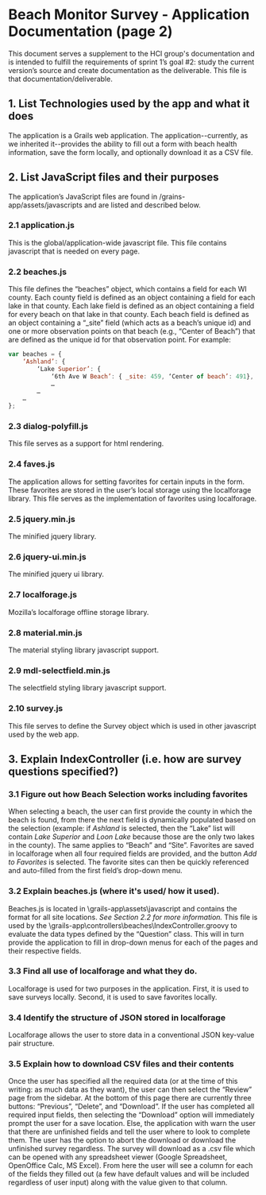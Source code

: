 # Beach Monitor Survey - Application Documentation (page 2)

This document serves a supplement to the HCI group's documentation and is intended to fulfill the requirements of sprint 1’s goal #2: study the current version’s source and create documentation as the deliverable. This file is that documentation/deliverable.

## 1. List Technologies used by the app and what it does
The application is a Grails web application. The application--currently, as we inherited it--provides the ability to fill out a form with beach health information, save the form locally, and optionally download it as a CSV file.
## 2. List JavaScript files and their purposes
The application’s JavaScript files are found in /grains-app/assets/javascripts and are listed and described below.
### 2.1 application.js
This is the global/application-wide javascript file. This file contains javascript that is needed on every page. 
### 2.2 beaches.js
This file defines the “beaches” object, which contains a field for each WI county. Each county field is defined as an object containing a field for each lake in that county. Each lake field is defined as an object containing a field for every beach on that lake in that county. Each beach field is defined as an object containing a “_site” field (which acts as a beach’s unique id) and one or more observation points on that beach (e.g., “Center of Beach”) that are defined as the unique id for that observation point.  For example:
```javascript
var beaches = {
    ‘Ashland’: {
        ‘Lake Superior’: {
            ‘6th Ave W Beach’: { _site: 459, ‘Center of beach’: 491},
            …
        …
    …
};
```
### 2.3 dialog-polyfill.js
This file serves as a support for html rendering.
### 2.4 faves.js
The application allows for setting favorites for certain inputs in the form. These favorites are stored in the user’s local storage using the localforage library. This file serves as the implementation of favorites using localforage. 
### 2.5 jquery.min.js
The minified jquery library.
### 2.6 jquery-ui.min.js
The minified jquery ui library.
### 2.7 localforage.js
Mozilla’s localforage offline storage library.
### 2.8 material.min.js
The material styling library javascript support.
### 2.9 mdl-selectfield.min.js
The selectfield styling library javascript support.
### 2.10 survey.js
This file serves to define the Survey object which is used in other javascript used by the web app.
## 3. Explain IndexController (i.e. how are survey questions specified?)
### 3.1 Figure out how Beach Selection works including favorites
When selecting a beach, the user can first provide the county in which the beach is found, from there the next field is dynamically populated based on the selection (example: if *Ashland* is selected, then the “Lake” list will contain *Lake Superior* and *Loon Lake* because those are the only two lakes in the county). The same applies to “Beach” and “Site”.
Favorites are saved in localforage when all four required fields are provided, and the button *Add to Favorites* is selected.  The favorite sites can then be quickly referenced and auto-filled from the first field’s drop-down menu.
### 3.2 Explain beaches.js (where it's used/ how it used).
Beaches.js is located in \grails-app\assets\javascript and contains the format for all site locations.  *See Section 2.2 for more information.*
This file is used by the \grails-app\controllers\beaches\IndexController.groovy to evaluate the data types defined by the “Question” class.   This will in turn provide the application to fill in drop-down menus for each of the pages and their respective fields. 
### 3.3 Find all use of localforage and what they do.
Localforage is used for two purposes in the application. First, it is used to save surveys locally. Second, it is used to save favorites locally.
### 3.4 Identify the structure of JSON stored in localforage
Localforage allows the user to store data in a conventional JSON key-value pair structure.
### 3.5 Explain how to download CSV files and their contents
Once the user has specified all the required data (or at the time of this writing: as much data as they want), the user can then select the “Review” page from the sidebar.  At the bottom of this page there are currently three buttons: “Previous”, “Delete”, and “Download”.  If the user has completed all required input fields, then selecting the “Download” option will immediately prompt the user for a save location.  Else, the application with warn the user that there are unfinished fields and tell the user where to look to complete them.  The user has the option to abort the download or download the unfinished survey regardless.  The survey will download as a .csv file which can be opened with any spreadsheet viewer (Google Spreadsheet, OpenOffice Calc, MS Excel).  From here the user will see a column for each of the fields they filled out (a few have default values and will be included regardless of user input) along with the value given to that column.
